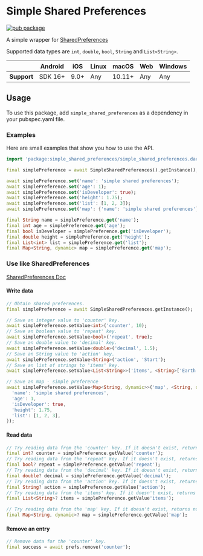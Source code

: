# Simple Shared Preferences

[![pub package](https://img.shields.io/pub/v/simple_shared_preferences.svg)](https://pub.dev/packages/simple_shared_preferences)

A simple wrapper for [SharedPreferences](https://pub.dev/packages/shared_preferences)

Supported data types are `int`, `double`, `bool`, `String` and `List<String>`.

|             | Android | iOS  | Linux | macOS  | Web | Windows     |
|-------------|---------|------|-------|--------|-----|-------------|
| **Support** | SDK 16+ | 9.0+ | Any   | 10.11+ | Any | Any         |

## Usage

To use this package, add `simple_shared_preferences` as a dependency in your pubspec.yaml file.

### Examples

Here are small examples that show you how to use the API.

```dart
import 'package:simple_shared_preferences/simple_shared_preferences.dart';

final simplePreference = await SimpleSharedPreferences().getInstance();

await simplePreference.set('name': 'simple shared preferences');
await simplePreference.set('age': 1);
await simplePreference.set('isDeveloper': true);
await simplePreference.set('height': 1.75);
await simplePreference.set('list': [1, 2, 3]);
await simplePreference.set('map': {'name': 'simple shared preferences'});

final String name = simplePreference.get('name');
final int age = simplePreference.get('age');
final bool isDeveloper = simplePreference.get('isDeveloper');
final double height = simplePreference.get('height');
final List<int> list = simplePreference.get('list');
final Map<String, dynamic> map = simplePreference.get('map');
```

### Use like SharedPreferences

[SharedPreferences Doc](https://pub.dev/packages/shared_preferences)

#### Write data

```dart
// Obtain shared preferences.
final simplePreference = await SimpleSharedPreferences.getInstance();

// Save an integer value to 'counter' key.
await simplePreference.setValue<int>('counter', 10);
// Save an boolean value to 'repeat' key.
await simplePreference.setValue<bool>('repeat', true);
// Save an double value to 'decimal' key.
await simplePreference.setValue<double>('decimal', 1.5);
// Save an String value to 'action' key.
await simplePreference.setValue<String>('action', 'Start');
// Save an list of strings to 'items' key.
await simplePreference.setValue<List<String>>('items', <String>['Earth', 'Moon', 'Sun']);

// Save an map - simple preference
await simplePreference.setValue<Map<String, dynamic>>('map', <String, dynamic>{
  'name': 'simple shared preferences',
  'age': 1,
  'isDeveloper': true,
  'height': 1.75,
  'list': [1, 2, 3],
});
```

#### Read data

```dart
// Try reading data from the 'counter' key. If it doesn't exist, returns null.
final int? counter = simplePreference.getValue('counter');
// Try reading data from the 'repeat' key. If it doesn't exist, returns null.
final bool? repeat = simplePreference.getValue('repeat');
// Try reading data from the 'decimal' key. If it doesn't exist, returns null.
final double? decimal = simplePreference.getValue('decimal');
// Try reading data from the 'action' key. If it doesn't exist, returns null.
final String? action = simplePreference.getValue('action');
// Try reading data from the 'items' key. If it doesn't exist, returns null.
final List<String>? items = simplePreference.getValue'items');

// Try reading data from the 'map' key. If it doesn't exist, returns null
final Map<String, dynamic>? map = simplePreference.getValue('map');
```

#### Remove an entry

```dart
// Remove data for the 'counter' key.
final success = await prefs.remove('counter');
```
